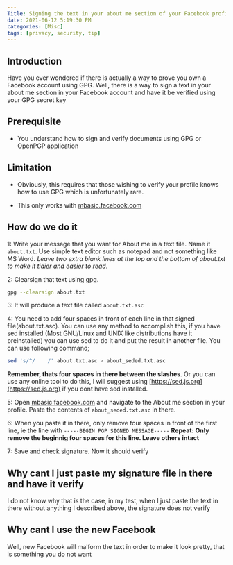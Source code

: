 ```yaml
---
Title: Signing the text in your about me section of your Facebook profile using GPG
date: 2021-06-12 5:19:30 PM
categories: [Misc]
tags: [privacy, security, tip]
---
```

## Introduction
Have you ever wondered if there is actually a way to prove you own a Facebook account using GPG. Well, there is a way to sign a text in your about me section in your Facebook account and have it be verified using your GPG secret key

## Prerequisite
* You understand how to sign and verify documents using GPG or OpenPGP application

## Limitation
* Obviously, this requires that those wishing to verify your profile knows how to use GPG which is unfortunately rare.

* This only works with [mbasic.facebook.com](https://mbasic.facebook.com)

## How do we do it
1: Write your message that you want for About me in a text file. Name it ``about.txt``. Use simple text editor such as notepad and not something like MS Word. *Leave two extra blank lines at the top and the bottom of about.txt to make it tidier and easier to read*.

2: Clearsign that text using gpg.

```bash
gpg --clearsign about.txt
```

3: It will produce a text file called ``about.txt.asc``

4: You need to add four spaces in front of each line in that signed file(about.txt.asc). You can use any method to accomplish this, if you have sed installed (Most GNU/Linux and UNIX like distributions have it preinstalled) you can use sed to do it and put the result in another file. You can use following command;

```bash
sed 's/^/    /' about.txt.asc > about_seded.txt.asc
```

**Remember, thats four spaces in there between the slashes**. Or you can use any online tool to do this, I will suggest using [https://sed.js.org](https://sed.js.org) if you dont have sed installed.

5: Open [mbasic.facebook.com](https://mbasic.facebook.com) and navigate to the About me section in your profile. Paste the contents of ``about_seded.txt.asc`` in there.

6: When you paste it in there, only remove four spaces in front of the first line, ie the line with ``-----BEGIN PGP SIGNED MESSAGE-----`` **Repeat: Only remove the beginnig four spaces for this line. Leave others intact**

7: Save and check signature. Now it should verify

## Why cant I just paste my signature file in there and have it verify
I do not know why that is the case, in my test, when I just paste the text in there without anything I described above, the signature does not verify

## Why cant I use the new Facebook
Well, new Facebook will malform the text in order to make it look pretty, that is something you do not want